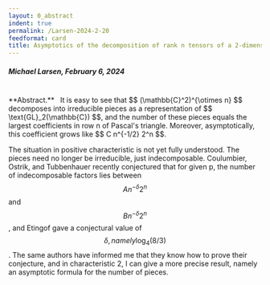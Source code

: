 ```yaml
---
layout: 0_abstract
indent: true
permalink: /Larsen-2024-2-20
feedformat: card
title: Asymptotics of the decomposition of rank n tensors of a 2-dimensional space
---
```


##### Michael Larsen, February 6, 2024
<br>
**Abstract.** &nbsp; It is easy to see that $$ (\mathbb{C}^2)^{\otimes n} $$ decomposes into irreducible pieces as a representation of $$ \text{GL}_2(\mathbb{C}) $$, and the number of these pieces equals the largest coefficients in row n of Pascal's triangle.  Moreover, asymptotically, this coefficient grows like $$ C n^{-1/2} 2^n $$.

The situation in positive characteristic is not yet fully understood.  The pieces need no longer be irreducible, just indecomposable.  Coulumbier, Ostrik, and Tubbenhauer recently conjectured that for given p, the number of indecomposable factors lies between $$ A n^{-\delta} 2^n $$ and $$ B n^{-\delta} 2^n $$, and Etingof gave a conjectural value of $$ \delta, namely \log_4 (8/3) $$.  The same authors have informed me that they know how to prove their conjecture, and in characteristic 2, I can give a more precise result, namely an asymptotic formula for the number of pieces.
